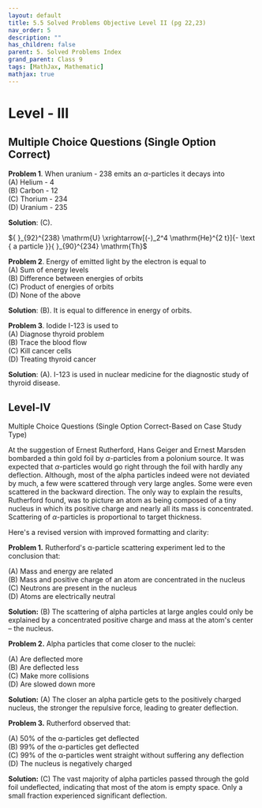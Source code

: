 ```yaml
---
layout: default
title: 5.5 Solved Problems Objective Level II (pg 22,23)
nav_order: 5
description: ""
has_children: false
parent: 5. Solved Problems Index
grand_parent: Class 9
tags: [MathJax, Mathematic]
mathjax: true
---
```

# Level - III

## Multiple Choice Questions (Single Option Correct)  

**Problem 1**. When uranium - 238 emits an $\alpha$-particles it decays into  
(A) Helium - 4  
(B) Carbon - 12  
(C) Thorium - 234  
(D) Uranium - 235  

**Solution**: (C).

${ }_{92}^{238} \mathrm{U} \xrightarrow[(-)_2^4 \mathrm{He}^{2 t}]{- \text { a particle }}{ }_{90}^{234} \mathrm{Th}$

**Problem 2**. Energy of emitted light by the electron is equal to   
(A) Sum of energy levels    
(B) Difference between energies of orbits  
(C) Product of energies of orbits  
(D) None of the above  

**Solution**: (B). It is equal to difference in energy of orbits.

**Problem 3**. Iodide I-123 is used to  
(A) Diagnose thyroid problem  
(B) Trace the blood flow  
(C) Kill cancer cells  
(D) Treating thyroid cancer  

**Solution**: (A). I-123 is used in nuclear medicine for the diagnostic study of thyroid disease.

## Level-IV
Multiple Choice Questions (Single Option Correct-Based on Case Study Type)  

At the suggestion of Ernest Rutherford, Hans Geiger and Ernest Marsden bombarded a thin gold foil by $\alpha$-particles from a polonium source. It was expected that $\alpha$-particles would go right through the foil with hardly any deflection. Although, most of the alpha particles indeed were not deviated by much, a few were scattered through very large angles. Some were even scattered in the backward direction. The only way to explain the results, Rutherford found, was to picture an atom as being composed of a tiny nucleus in which its positive charge and nearly all its mass is concentrated. Scattering of $\alpha$-particles is proportional to target thickness.

Here's a revised version with improved formatting and clarity:

**Problem 1.** Rutherford's α-particle scattering experiment led to the conclusion that:

(A) Mass and energy are related  
(B) Mass and positive charge of an atom are concentrated in the nucleus  
(C) Neutrons are present in the nucleus  
(D) Atoms are electrically neutral  

**Solution:** (B)  The scattering of alpha particles at large angles could only be explained by a concentrated positive charge and mass at the atom's center – the nucleus.


**Problem 2.** Alpha particles that come closer to the nuclei:  

(A) Are deflected more  
(B) Are deflected less  
(C) Make more collisions  
(D) Are slowed down more  

**Solution:** (A) The closer an alpha particle gets to the positively charged nucleus, the stronger the repulsive force, leading to greater deflection.


**Problem 3.** Rutherford observed that:

(A) 50% of the α-particles get deflected  
(B) 99% of the α-particles get deflected  
(C) 99% of the α-particles went straight without suffering any deflection  
(D) The nucleus is negatively charged  

**Solution:** (C)  The vast majority of alpha particles passed through the gold foil undeflected, indicating that most of the atom is empty space.  Only a small fraction experienced significant deflection.
